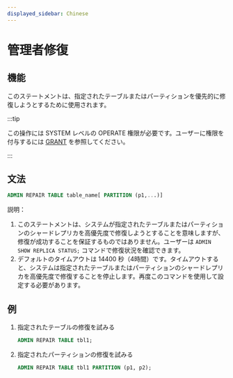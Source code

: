 ```yaml
---
displayed_sidebar: Chinese
---
```


# 管理者修復

## 機能

このステートメントは、指定されたテーブルまたはパーティションを優先的に修復しようとするために使用されます。

:::tip

この操作には SYSTEM レベルの OPERATE 権限が必要です。ユーザーに権限を付与するには [GRANT](../account-management/GRANT.md) を参照してください。

:::

## 文法

```sql
ADMIN REPAIR TABLE table_name[ PARTITION (p1,...)]
```

説明：

1. このステートメントは、システムが指定されたテーブルまたはパーティションのシャードレプリカを高優先度で修復しようとすることを意味しますが、修復が成功することを保証するものではありません。ユーザーは `ADMIN SHOW REPLICA STATUS;` コマンドで修復状況を確認できます。
2. デフォルトのタイムアウトは 14400 秒（4時間）です。タイムアウトすると、システムは指定されたテーブルまたはパーティションのシャードレプリカを高優先度で修復することを停止します。再度このコマンドを使用して設定する必要があります。

## 例

1. 指定されたテーブルの修復を試みる

    ```sql
    ADMIN REPAIR TABLE tbl1;
    ```

2. 指定されたパーティションの修復を試みる

    ```sql
    ADMIN REPAIR TABLE tbl1 PARTITION (p1, p2);
    ```
